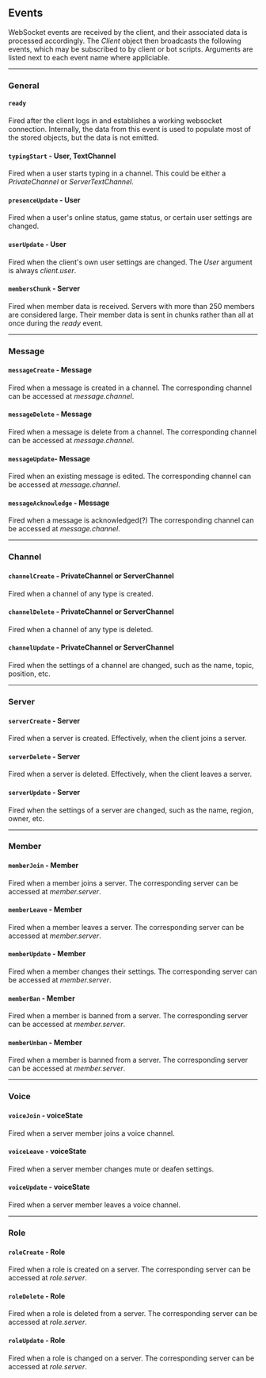 ## Events
WebSocket events are received by the client, and their associated data is processed accordingly. The *Client* object then broadcasts the following events, which may be subscribed to by client or bot scripts. Arguments are listed next to each event name where appliciable.

---

### General
#### `ready`
Fired after the client logs in and establishes a working websocket connection. Internally, the data from this event is used to populate most of the stored objects, but the data is not emitted.

#### `typingStart` - User, TextChannel
Fired when a user starts typing in a channel. This could be either a *PrivateChannel* or *ServerTextChannel*.

#### `presenceUpdate` - User
Fired when a user's online status, game status, or certain user settings are changed.

#### `userUpdate` - User
Fired when the client's own user settings are changed. The *User* argument is always *client.user*.

#### `membersChunk` - Server
Fired when member data is received. Servers with more than 250 members are considered large. Their member data is sent in chunks rather than all at once during the *ready* event.

---

### Message

#### `messageCreate` - Message
Fired when a message is created in a channel. The corresponding channel can be accessed at *message.channel*.

#### `messageDelete` - Message
Fired when a message is delete from a channel. The corresponding channel can be accessed at *message.channel*.

#### `messageUpdate`- Message
Fired when an existing message is edited. The corresponding channel can be accessed at *message.channel*.

#### `messageAcknowledge` - Message
Fired when a message is acknowledged(?) The corresponding channel can be accessed at *message.channel*.

---

### Channel

#### `channelCreate` - PrivateChannel or ServerChannel
Fired when a channel of any type is created.

#### `channelDelete` - PrivateChannel or ServerChannel
Fired when a channel of any type is deleted.

#### `channelUpdate` - PrivateChannel or ServerChannel
Fired when the settings of a channel are changed, such as the name, topic, position, etc.

---

### Server
#### `serverCreate` - Server
Fired when a server is created. Effectively, when the client joins a server.

#### `serverDelete` - Server
Fired when a server is deleted. Effectively, when the client leaves a server.

#### `serverUpdate` - Server
Fired when the settings of a server are changed, such as the name, region, owner, etc.

---

### Member

#### `memberJoin` - Member
Fired when a member joins a server. The corresponding server can be accessed at *member.server*.

#### `memberLeave` - Member
Fired when a member leaves a server. The corresponding server can be accessed at *member.server*.

#### `memberUpdate` - Member
Fired when a member changes their settings. The corresponding server can be accessed at *member.server*.

#### `memberBan` - Member
Fired when a member is banned from a server. The corresponding server can be accessed at *member.server*.

#### `memberUnban` - Member
Fired when a member is banned from a server. The corresponding server can be accessed at *member.server*.

---

### Voice
#### `voiceJoin` - voiceState
Fired when a server member joins a voice channel.
#### `voiceLeave` - voiceState
Fired when a server member changes mute or deafen settings.
#### `voiceUpdate` - voiceState
Fired when a server member leaves a voice channel.

---

### Role
#### `roleCreate` - Role
Fired when a role is created on a server. The corresponding server can be accessed at *role.server*.

#### `roleDelete` - Role
Fired when a role is deleted from a server. The corresponding server can be accessed at *role.server*.

#### `roleUpdate` - Role
Fired when a role is changed on a server. The corresponding server can be accessed at *role.server*.
